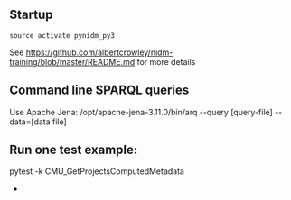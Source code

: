## Startup
``source activate pynidm_py3``

See  https://github.com/albertcrowley/nidm-training/blob/master/README.md for more details

## Command line SPARQL queries
Use Apache Jena:
/opt/apache-jena-3.11.0/bin/arq --query [query-file] --data=[data file]

## Run one test example:

pytest -k CMU_GetProjectsComputedMetadata 

-